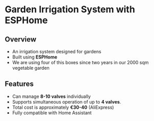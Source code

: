 # Garden Irrigation System with ESPHome

## Overview
- An irrigation system designed for gardens
- Built using **ESPHome** 
- We are using four of this boxes since two years in our 2000 sqm vegetable garden

## Features
  - Can manage **8-10 valves** individually
  - Supports simultaneous operation of up to **4 valves**.  
  - Total cost is approximately **€30-40** (AliExpress)
  - Fully compatible with Home Assistant 
